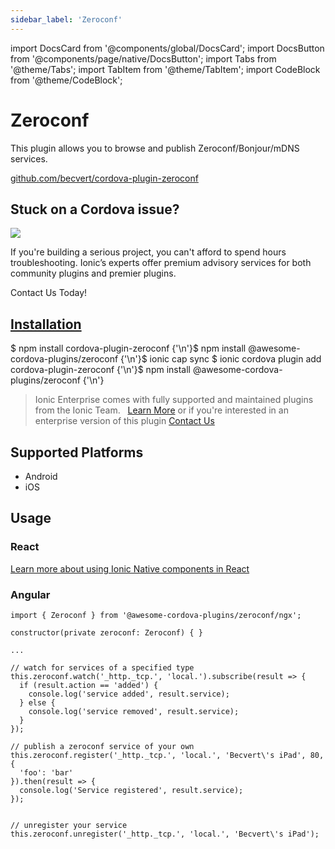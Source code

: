 ```yaml
---
sidebar_label: 'Zeroconf'
---
```


import DocsCard from '@components/global/DocsCard';
import DocsButton from '@components/page/native/DocsButton';
import Tabs from '@theme/Tabs';
import TabItem from '@theme/TabItem';
import CodeBlock from '@theme/CodeBlock';

# Zeroconf

This plugin allows you to browse and publish Zeroconf/Bonjour/mDNS services.

<p>
  <a href="https://github.com/becvert/cordova-plugin-zeroconf" target="_blank" rel="noopener" className="git-link">github.com/becvert/cordova-plugin-zeroconf</a>
</p>

<h2>Stuck on a Cordova issue?</h2>
<DocsCard
  className="cordova-ee-card"
  header="Don't waste precious time on plugin issues."
  href="https://ionicframework.com/sales?product_of_interest=Ionic%20Native"
>
  <div>
    <img src="/docs/icons/native-cordova-bot.png" class="cordova-ee-img" />
    <p>
      If you're building a serious project, you can't afford to spend hours troubleshooting. Ionic’s experts offer
      premium advisory services for both community plugins and premier plugins.
    </p>
    <DocsButton className="native-ee-detail">Contact Us Today!</DocsButton>
  </div>
</DocsCard>

<h2 id="installation">
  <a href="#installation">Installation</a>
</h2>
<Tabs
  groupId="runtime"
  defaultValue="Capacitor"
  values={[
    { value: 'Capacitor', label: 'Capacitor' },
    { value: 'Cordova', label: 'Cordova' },
    { value: 'Enterprise', label: 'Enterprise' },
  ]}
>
  <TabItem value="Capacitor">
    <CodeBlock className="language-shell">
      $ npm install cordova-plugin-zeroconf {'\n'}$ npm install @awesome-cordova-plugins/zeroconf {'\n'}$ ionic cap sync
    </CodeBlock>
  </TabItem>
  <TabItem value="Cordova">
    <CodeBlock className="language-shell">
      $ ionic cordova plugin add cordova-plugin-zeroconf {'\n'}$ npm install @awesome-cordova-plugins/zeroconf {'\n'}
    </CodeBlock>
  </TabItem>
  <TabItem value="Enterprise">
    <blockquote>
      Ionic Enterprise comes with fully supported and maintained plugins from the Ionic Team. &nbsp;
      <a class="btn" href="https://ionic.io/docs/premier-plugins">Learn More</a> or if you're interested in an enterprise version of this plugin <a class="btn" href="https://ionicframework.com/sales?product_of_interest=Ionic%20Enterprise%20Engine">Contact Us</a>
    </blockquote>
  </TabItem>
</Tabs>

## Supported Platforms

- Android
- iOS

## Usage

### React

[Learn more about using Ionic Native components in React](../native-community.md#react)

### Angular

```tsx
import { Zeroconf } from '@awesome-cordova-plugins/zeroconf/ngx';

constructor(private zeroconf: Zeroconf) { }

...

// watch for services of a specified type
this.zeroconf.watch('_http._tcp.', 'local.').subscribe(result => {
  if (result.action == 'added') {
    console.log('service added', result.service);
  } else {
    console.log('service removed', result.service);
  }
});

// publish a zeroconf service of your own
this.zeroconf.register('_http._tcp.', 'local.', 'Becvert\'s iPad', 80, {
  'foo': 'bar'
}).then(result => {
  console.log('Service registered', result.service);
});


// unregister your service
this.zeroconf.unregister('_http._tcp.', 'local.', 'Becvert\'s iPad');
```
